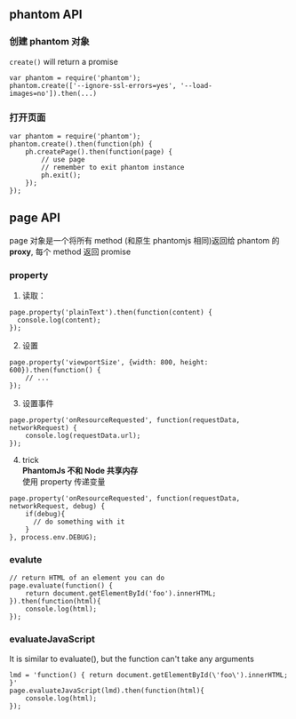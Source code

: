 ## phantom API  
### 创建 phantom 对象  
`create()` will return a promise  
```  
var phantom = require('phantom');  
phantom.create(['--ignore-ssl-errors=yes', '--load-images=no']).then(...)
```  
### 打开页面  
```  
var phantom = require('phantom');  
phantom.create().then(function(ph) {  
    ph.createPage().then(function(page) {  
        // use page  
        // remember to exit phantom instance   
        ph.exit();  
    });  
});  
```  

## page API  
page 对象是一个将所有 method (和原生 phantomjs 相同)返回给 phantom 的 **proxy**, 每个 method 返回 promise  
### property  
1. 读取：  
```  
page.property('plainText').then(function(content) {  
  console.log(content);  
});  
```  
2. 设置  
```  
page.property('viewportSize', {width: 800, height: 600}).then(function() {   
    // ...   
});  
```  
3. 设置事件  
```  
page.property('onResourceRequested', function(requestData, networkRequest) {  
    console.log(requestData.url);  
});  
```  
4. trick  
**PhantomJs 不和 Node 共享内存**  
使用 property 传递变量  
```  
page.property('onResourceRequested', function(requestData, networkRequest, debug) {  
    if(debug){  
      // do something with it  
    }  
}, process.env.DEBUG);  
```  
### evalute  
```  
// return HTML of an element you can do  
page.evaluate(function() {  
    return document.getElementById('foo').innerHTML;  
}).then(function(html){  
    console.log(html);  
});   
```  
### evaluateJavaScript  
It is similar to evaluate(), but the function can't take any arguments  
```  
lmd = 'function() { return document.getElementById(\'foo\').innerHTML; }'  
page.evaluateJavaScript(lmd).then(function(html){  
    console.log(html);  
});  
```  





  